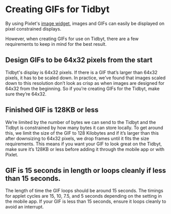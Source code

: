 # Creating GIFs for Tidbyt

By using Pixlet's [image widget](widgets.md), images and GIFs can easily be displayed on pixel constrained displays. 

However, when creating GIFs for use on Tidbyt, there are a few requirements to keep in mind for the best result.

## Design GIFs to be 64x32 pixels from the start
Tidbyt's display is 64x32 pixels. If there is a GIF that’s larger than 64x32 pixels, it has to be scaled down. In practice, we’ve found that images scaled down to this resolution don’t look as crisp as when images are designed for 64x32 from the beginning. So if you’re creating GIFs for the Tidbyt, make sure they’re 64x32.

## Finished GIF is 128KB or less
We’re limited by the number of bytes we can send to the Tidbyt and the Tidbyt is constrained by how many bytes it can store locally. To get around this, we limit the size of the GIF to 128 Kilobytes and if it’s larger than this after downsizing to 64x32 pixels, we drop frames until it fits the size requirements. This means if you want your GIF to look great on the Tidbyt, make sure it’s 128KB or less before adding it through the mobile app or with Pixlet.

## GIF is 15 seconds in length or loops cleanly if less than 15 seconds.
The length of time the GIF loops should be around 15 seconds. The timings for applet cycles are 15, 10, 7.5, and 5 seconds depending on the setting in the mobile app. If your GIF is less than 15 seconds, ensure it loops cleanly to avoid an interrupt.